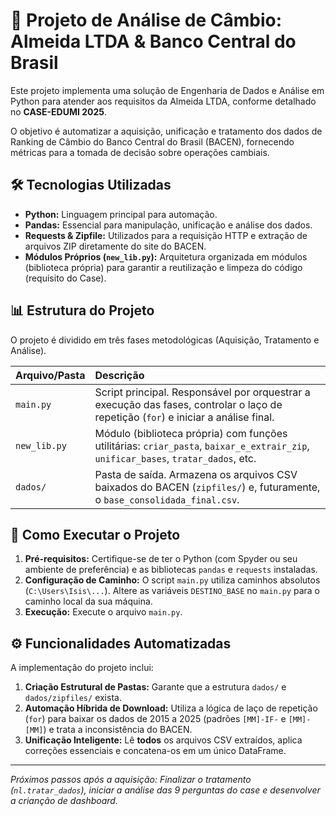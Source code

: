 # 🏦 Projeto de Análise de Câmbio: Almeida LTDA & Banco Central do Brasil

Este projeto implementa uma solução de Engenharia de Dados e Análise em Python para atender aos requisitos da Almeida LTDA, conforme detalhado no **CASE-EDUMI 2025**.

O objetivo é automatizar a aquisição, unificação e tratamento dos dados de Ranking de Câmbio do Banco Central do Brasil (BACEN), fornecendo métricas para a tomada de decisão sobre operações cambiais.

## 🛠️ Tecnologias Utilizadas

* **Python:** Linguagem principal para automação.
* **Pandas:** Essencial para manipulação, unificação e análise dos dados.
* **Requests & Zipfile:** Utilizados para a requisição HTTP e extração de arquivos ZIP diretamente do site do BACEN.
* **Módulos Próprios (`new_lib.py`):** Arquitetura organizada em módulos (biblioteca própria) para garantir a reutilização e limpeza do código (requisito do Case).

## 📊 Estrutura do Projeto

O projeto é dividido em três fases metodológicas (Aquisição, Tratamento e Análise).

| Arquivo/Pasta | Descrição |
| :--- | :--- |
| `main.py` | Script principal. Responsável por orquestrar a execução das fases, controlar o laço de repetição (`for`) e iniciar a análise final. |
| `new_lib.py` | Módulo (biblioteca própria) com funções utilitárias: `criar_pasta`, `baixar_e_extrair_zip`, `unificar_bases`, `tratar_dados`, etc. |
| `dados/` | Pasta de saída. Armazena os arquivos CSV baixados do BACEN (`zipfiles/`) e, futuramente, o `base_consolidada_final.csv`. |

## 🚀 Como Executar o Projeto

1.  **Pré-requisitos:** Certifique-se de ter o Python (com Spyder ou seu ambiente de preferência) e as bibliotecas `pandas` e `requests` instaladas.
2.  **Configuração de Caminho:** O script `main.py` utiliza caminhos absolutos (`C:\Users\Isis\...`). Altere as variáveis `DESTINO_BASE` no `main.py` para o caminho local da sua máquina.
3.  **Execução:** Execute o arquivo `main.py`.

## ⚙️ Funcionalidades Automatizadas

A implementação do projeto inclui:

1.  **Criação Estrutural de Pastas:** Garante que a estrutura `dados/` e `dados/zipfiles/` exista.
2.  **Automação Híbrida de Download:** Utiliza a lógica de laço de repetição (`for`) para baixar os dados de 2015 a 2025 (padrões `[MM]-IF-` e `[MM]-[MM]`) e trata a inconsistência do BACEN.
3.  **Unificação Inteligente:** Lê **todos** os arquivos CSV extraídos, aplica correções essenciais e concatena-os em um único DataFrame.

---
*Próximos passos após a aquisição: Finalizar o tratamento (`nl.tratar_dados`), iniciar a análise das 9 perguntas do case e desenvolver a crianção de dashboard.*





